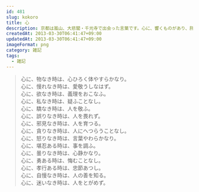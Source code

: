 ```yaml
---
id: 481
slug: kokoro
title: 心
description: 京都は嵐山、大悲閣・千光寺で出会った言葉です。心に、響くものがあり、肝に銘じていきます。
createdAt: 2013-03-30T06:41:47+09:00
updatedAt: 2013-03-30T06:41:47+09:00
imageFormat: png
category: 雑記
tags:
  - 雑記
---
```


> 心に、物なき時は、心ひろく体やすらかなり。  
> 心に、慢れなき時は、愛敬うしなはず。  
> 心に、欲なき時は、義理をおこなふ。  
> 心に、私なき時は、疑ふことなし。  
> 心に、驕なき時は、人を敬ふ。  
> 心に、誤りなき時は、人を畏れず。  
> 心に、邪見なき時は、人を育つる。  
> 心に、貪りなき時は、人にへつらうことなし。  
> 心に、怒りなき時は、言葉やわらかなり。  
> 心に、堪忍ある時は、事を調ふ。  
> 心に、曇りなき時は、心静かなり。  
> 心に、勇ある時は、悔むことなし。  
> 心に、孝行ある時は、忠節あつし。  
> 心に、自慢なき時は、人の善を知る。  
> 心に、迷いなき時は、人をとがめず。
